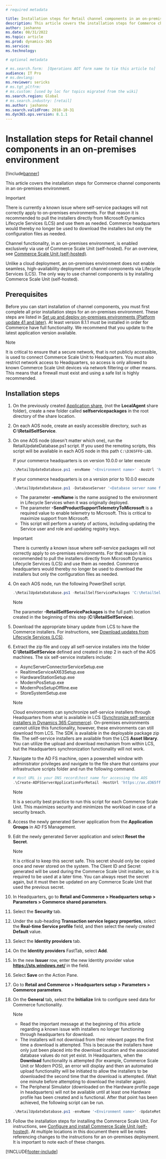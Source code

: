 ```yaml
---
# required metadata

title: Installation steps for Retail channel components in an on-premises environment
description: This article covers the installation steps for Commerce channel components in an on-premises environment. 
author: jashanno
ms.date: 08/31/2022
ms.topic: article
ms.prod: dynamics-365 
ms.service:
ms.technology: 

# optional metadata

# ms.search.form:  [Operations AOT form name to tie this article to]
audience: IT Pro
# ms.devlang: 
ms.reviewer: sericks
# ms.tgt_pltfrm: 
# ms.custom: [used by loc for topics migrated from the wiki]
ms.search.region: Global
# ms.search.industry: [retail]
ms.author: jashanno
ms.search.validFrom: 2018-10-31
ms.dyn365.ops.version: 8.1.1
---
```


# Installation steps for Retail channel components in an on-premises environment

[!include[banner](../includes/banner.md)]

This article covers the installation steps for Commerce channel components in an on-premises environment.

> [!IMPORTANT]
> There is currently a known issue where self-service packages will not correctly apply to on-premises environments. For that reason it is recommended to pull the installers directly from Microsoft Dynamics Lifecycle Services (LCS) and use them as needed. Commerce headquarters would thereby no longer be used to download the installers but only the configuration files as needed.

Channel functionality, in an on-premises environment, is enabled exclusively via use of Commerce Scale Unit (self-hosted). For an overview, see [Commerce Scale Unit (self-hosted)](../../../commerce/dev-itpro/retail-store-system-begin.md). 

Unlike a cloud deployment, an on-premises environment does not enable seamless, high-availability deployment of channel components via Lifecycle Services (LCS). The only way to use channel components is by installing Commerce Scale Unit (self-hosted).

## Prerequisites 

Before you can start installation of channel components, you must first complete all prior installation steps for an on-premises environment. These steps are listed in [Set up and deploy on-premises environments (Platform update 41 and later)](setup-deploy-on-premises-pu41.md). At least version 8.1.1 must be installed in order for Commerce have full functionality. We recommend that you update to the latest application version available.

> [!NOTE]
> It is critical to ensure that a secure network, that is not publicly  accessible, is used to connect Commerce Scale Unit to Headquarters. You must also restrict network access to Headquarters, so access is only allowed to known Commerce Scale Unit devices via network filtering or other means. This means that a firewall must exist and using a safe list is highly recommended.

## Installation steps

1. On the previously created [Application share](setup-deploy-on-premises-pu41.md#setupfile), (not the **LocalAgent** share folder), create a new folder called **selfservicepackages** in the root directory of the share location.  
2. On each AOS node, create an easily accessible directory, such as **C:\RetailSelfService**.
3. On one AOS node (doesn't matter which one), run the RetailUpdateDatabase.ps1 script. If you used the remoting scripts, this script will be available in each AOS node in this path `C:\D365FFO-LBD`.

     If your commerce headquarters is on version 10.0.0 or later execute
     ```powershell
     .\RetailUpdateDatabase.ps1 -envName '<Environment name>' -AosUrl 'https://ax.d365ffo.onprem.contoso.com/namespaces/AXSF/' -SendProductSupportTelemetryToMicrosoft
     ```

     If your commerce headquarters is on a version prior to 10.0.0 execute
     ```powershell
     .\RetailUpdateDatabase.ps1 -DatabaseServer '<Database server name for AOS database>' -DatabaseName '<Database name for AOS database>' -envName '<Environment name>' -RetailSelfServicePackages '<Local path of Retail self-service packages, such as **C:\RetailSelfService**>' -SendProductSupportTelemetryToMicrosoft
     ```

     - The parameter **-envName** is the name assigned to the environment in Lifecycle Services when it was originally deployed.
     - The parameter **-SendProductSupportTelemetryToMicrosoft** is a required value to enable telemetry to Microsoft.  This is critical to maximize support from Microsoft.
     - This script will perform a variety of actions, including updating the Service user and role and updating registry keys.

    > [!IMPORTANT]
    > There is currently a known issue where self-service packages will not correctly apply to on-premises environments. For that reason it is recommended to pull the installers directly from Microsoft Dynamics Lifecycle Services (LCS) and use them as needed. Commerce headquarters would thereby no longer be used to download the installers but only the configuration files as needed.

4. On each AOS node, run the following PowerShell script.

     ```powershell
     .\RetailUpdateDatabase.ps1 -RetailSelfServicePackages 'C:\RetailSelfService\Packages'
     ```

    > [!NOTE]
    > The parameter **-RetailSelfServicePackages** is the full path location created in the beginning of this step (**C:\RetailSelfService**).

5. Download the appropriate binary update from LCS to have the Commerce installers. For instructions, see [Download updates from Lifecycle Services (LCS)](../migration-upgrade/download-hotfix-lcs.md).
6. Extract the zip file and copy all self-service installers into the folder **C:\RetailSelfService** defined and created in step 2 in each of the AOS machines. The six self-service installers include: 
    - AsyncServerConnectorServiceSetup.exe
    - RealtimeServiceAX63Setup.exe
    - HardwareStationSetup.exe
    - ModernPosSetup.exe
    - ModernPosSetupOffline.exe
    - StoreSystemSetup.exe

     > [!NOTE]
     > Cloud environments can synchronize self-service installers through Headquarters from what is available in LCS ([Synchronize self-service installers in Dynamics 365 Commerce](../../../commerce/dev-itpro/synchronize-installers.md)). On-premises environments cannot utilize this functionality, however, these environments can still download from LCS. The SDK is available in the deployable package zip file. The self-service installers are available from the LCS **Asset library**. You can utilize the upload and download mechanism from within LCS, but the Headquarters synchronization functionality will not work.

7. Navigate to the AD FS machine, open a powershell window with administrator privileges and navigate to the file share that contains your infrastructure scripts folder and run the following command. 
     ```powershell
     # Host URL is your DNS record\host name for accessing the AOS
     .\Create-ADFSServerApplicationForRetail -HostUrl 'https://ax.d365ffo.onprem.contoso.com'
     ```
     > [!NOTE]
     > It is a security best practice to run this script for each Commerce Scale Unit. This maximizes security and minimizes the workload in case of a security breach.

8. Access the newly generated Server application from the **Application Groups** in AD FS Management.
9. Edit the newly generated Server application and select **Reset the Secret**.

     > [!NOTE]
     > It is critical to keep this secret safe. This secret should only be copied once and never stored on the system. The Client ID and Secret generated will be used during the Commerce Scale Unit installer, so it is required to be used at a later time. You can always reset the secret again, but it must then be updated on any Commerce Scale Unit that used the previous secret.

10. In Headquarters, go to **Retail and Commerce \> Headquarters setup \> Parameters \> Commerce shared parameters**.
11. Select the **Security** tab.
12. Under the sub-heading **Transaction service legacy properties**, select the **Real-time Service profile** field, and then select the newly created **Default** value.
13. Select the **Identity providers** tab.
14. On the **Identity providers** FastTab, select **Add**.
15. In the new **Issuer** row, enter the new Identity provider value **https://sts.windows.net/** in the field.
16. Select **Save** on the Action Pane.
17. Go to **Retail and Commerce \> Headquarters setup \> Parameters \> Commerce parameters**.
18. On the **General** tab, select the **Initialize** link to configure seed data for Commerce functionality.

     > [!NOTE]
     > - Read the important message at the beginning of this article regarding a known issue with installers no longer functioning through headquarters for download.
     > - The installers will not download from their relevant pages the first time a download is attempted. This is because the installers have only just been placed into the download location and the associated database values do not yet exist. In Headquarters, when the **Download** functionality is attempted (for example, Commerce Scale Unit or Modern POS), an error will display and then an automated upload functionality will be initiated to allow the installers to be downloaded the second time that the download is attempted. (Wait one minute before attempting to download the installer again).
     > - The Peripheral Simulator (downloaded on the Hardware profile page in headquarters) will not be available until at least one Hardware profile has been created and is functional. After that point has been achieved, the following script can be run.
     >
     > ```powershell
     > .\RetailUpdateDatabase.ps1 -envName '<Environment name>' -UpdateRetailHardwareProfileSelfServicePackage
     > ```

19. Follow the installation steps for installing the Commerce Scale Unit. For instructions, see [Configure and install Commerce Scale Unit (self-hosted)](../../../commerce/dev-itpro/retail-store-scale-unit-configuration-installation.md).  At multiple locations in this document there will be notes referencing changes to the instructions for an on-premises deployment. It is important to note each of these changes. 


[!INCLUDE[footer-include](../../../includes/footer-banner.md)]
